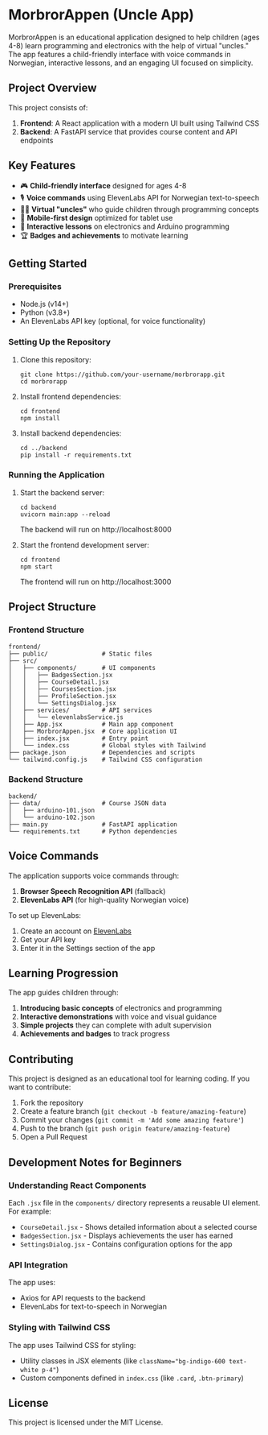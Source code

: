 # MorbrorAppen (Uncle App)

MorbrorAppen is an educational application designed to help children (ages 4-8) learn programming and electronics with the help of virtual "uncles." The app features a child-friendly interface with voice commands in Norwegian, interactive lessons, and an engaging UI focused on simplicity.

## Project Overview

This project consists of:

1. **Frontend**: A React application with a modern UI built using Tailwind CSS
2. **Backend**: A FastAPI service that provides course content and API endpoints

## Key Features

- 🎮 **Child-friendly interface** designed for ages 4-8
- 🎙️ **Voice commands** using ElevenLabs API for Norwegian text-to-speech
- 👨‍🏫 **Virtual "uncles"** who guide children through programming concepts
- 📱 **Mobile-first design** optimized for tablet use
- 🧩 **Interactive lessons** on electronics and Arduino programming
- 🏆 **Badges and achievements** to motivate learning

## Getting Started

### Prerequisites

- Node.js (v14+)
- Python (v3.8+)
- An ElevenLabs API key (optional, for voice functionality)

### Setting Up the Repository

1. Clone this repository:
   ```
   git clone https://github.com/your-username/morbrorapp.git
   cd morbrorapp
   ```

2. Install frontend dependencies:
   ```
   cd frontend
   npm install
   ```

3. Install backend dependencies:
   ```
   cd ../backend
   pip install -r requirements.txt
   ```

### Running the Application

1. Start the backend server:
   ```
   cd backend
   uvicorn main:app --reload
   ```
   The backend will run on http://localhost:8000

2. Start the frontend development server:
   ```
   cd frontend
   npm start
   ```
   The frontend will run on http://localhost:3000

## Project Structure

### Frontend Structure

```
frontend/
├── public/               # Static files
├── src/
│   ├── components/       # UI components
│   │   ├── BadgesSection.jsx
│   │   ├── CourseDetail.jsx
│   │   ├── CoursesSection.jsx
│   │   ├── ProfileSection.jsx
│   │   └── SettingsDialog.jsx
│   ├── services/         # API services
│   │   └── elevenlabsService.js
│   ├── App.jsx           # Main app component
│   ├── MorbrorAppen.jsx  # Core application UI
│   ├── index.jsx         # Entry point
│   └── index.css         # Global styles with Tailwind
├── package.json          # Dependencies and scripts
└── tailwind.config.js    # Tailwind CSS configuration
```

### Backend Structure

```
backend/
├── data/                 # Course JSON data
│   ├── arduino-101.json
│   └── arduino-102.json
├── main.py               # FastAPI application
└── requirements.txt      # Python dependencies
```

## Voice Commands

The application supports voice commands through:

1. **Browser Speech Recognition API** (fallback)
2. **ElevenLabs API** (for high-quality Norwegian voice)

To set up ElevenLabs:
1. Create an account on [ElevenLabs](https://elevenlabs.io/)
2. Get your API key
3. Enter it in the Settings section of the app

## Learning Progression

The app guides children through:

1. **Introducing basic concepts** of electronics and programming
2. **Interactive demonstrations** with voice and visual guidance
3. **Simple projects** they can complete with adult supervision
4. **Achievements and badges** to track progress

## Contributing

This project is designed as an educational tool for learning coding. If you want to contribute:

1. Fork the repository
2. Create a feature branch (`git checkout -b feature/amazing-feature`)
3. Commit your changes (`git commit -m 'Add some amazing feature'`)
4. Push to the branch (`git push origin feature/amazing-feature`)
5. Open a Pull Request

## Development Notes for Beginners

### Understanding React Components

Each `.jsx` file in the `components/` directory represents a reusable UI element. For example:

- `CourseDetail.jsx` - Shows detailed information about a selected course
- `BadgesSection.jsx` - Displays achievements the user has earned
- `SettingsDialog.jsx` - Contains configuration options for the app

### API Integration

The app uses:
- Axios for API requests to the backend
- ElevenLabs for text-to-speech in Norwegian

### Styling with Tailwind CSS

The app uses Tailwind CSS for styling:
- Utility classes in JSX elements (like `className="bg-indigo-600 text-white p-4"`)
- Custom components defined in `index.css` (like `.card`, `.btn-primary`)

## License

This project is licensed under the MIT License.